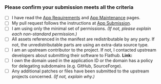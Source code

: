 ### Please confirm your submission meets all the criteria

- [ ] I have read the [App Requirements][reqs] and [App Maintenance][maint] pages.
- [ ] My pull request follows the instructions at [App Submission][submission].
- [ ] I am using only the minimal set of permissions. *(If not, please explain each non-standard permission.)*
- [ ] All assets referenced in the manifest are redistributable by any party.  If not, the unredistributable parts are using an extra-data source type.
- [ ] I am an upstream contributor to the project. If not, I contacted upstream developers about submitting their software to Flathub. **Link:**
- [ ] I own the domain used in the application ID or the domain has a policy for delegating subdomains (e.g. GitHub, SourceForge).
- [ ] Any additional patches or files have been submitted to the upstream projects concerned. *(If not, explain why.)*

[reqs]: https://github.com/flathub/flathub/wiki/App-Requirements
[maint]: https://github.com/flathub/flathub/wiki/App-Maintenance
[submission]: https://github.com/flathub/flathub/wiki/App-Submission
